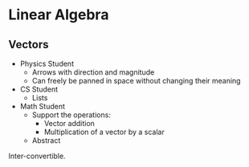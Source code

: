 # Linear Algebra

## Vectors

-   Physics Student
    -   Arrows with direction and magnitude
    -   Can freely be panned in space without changing their meaning
-   CS Student
    -   Lists
-   Math Student
    -   Support the operations:
        -   Vector addition
        -   Multiplication of a vector by a scalar
    -   Abstract



Inter-convertible.

